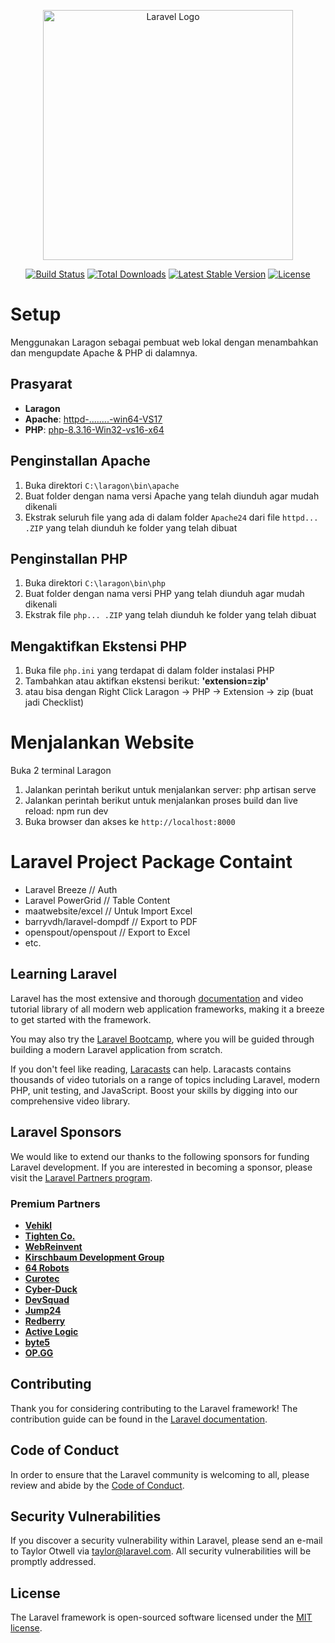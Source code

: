 <p align="center"><a href="https://laravel.com" target="_blank"><img src="https://raw.githubusercontent.com/laravel/art/master/logo-lockup/5%20SVG/2%20CMYK/1%20Full%20Color/laravel-logolockup-cmyk-red.svg" width="400" alt="Laravel Logo"></a></p>

<p align="center">
<a href="https://github.com/laravel/framework/actions"><img src="https://github.com/laravel/framework/workflows/tests/badge.svg" alt="Build Status"></a>
<a href="https://packagist.org/packages/laravel/framework"><img src="https://img.shields.io/packagist/dt/laravel/framework" alt="Total Downloads"></a>
<a href="https://packagist.org/packages/laravel/framework"><img src="https://img.shields.io/packagist/v/laravel/framework" alt="Latest Stable Version"></a>
<a href="https://packagist.org/packages/laravel/framework"><img src="https://img.shields.io/packagist/l/laravel/framework" alt="License"></a>
</p>

# Setup
Menggunakan Laragon sebagai pembuat web lokal dengan menambahkan dan mengupdate Apache & PHP di dalamnya.

## Prasyarat
- **Laragon**
- **Apache**: [httpd-........-win64-VS17](https://www.apachelounge.com/download/VS17/)
- **PHP**: [php-8.3.16-Win32-vs16-x64](https://windows.php.net/downloads/releases/php-8.3.16-Win32-vs16-x64.zip)

## Penginstallan Apache
1. Buka direktori `C:\laragon\bin\apache`
2. Buat folder dengan nama versi Apache yang telah diunduh agar mudah dikenali
3. Ekstrak seluruh file yang ada di dalam folder `Apache24` dari file `httpd... .ZIP` yang telah diunduh ke folder yang telah dibuat
## Penginstallan PHP
1. Buka direktori `C:\laragon\bin\php`
2. Buat folder dengan nama versi PHP yang telah diunduh agar mudah dikenali
3. Ekstrak file `php... .ZIP` yang telah diunduh ke folder yang telah dibuat
## Mengaktifkan Ekstensi PHP
1. Buka file `php.ini` yang terdapat di dalam folder instalasi PHP
2. Tambahkan atau aktifkan ekstensi berikut:
   **'extension=zip'**
3. atau bisa dengan Right Click Laragon -> PHP -> Extension -> zip (buat jadi Checklist)
# Menjalankan Website
Buka 2 terminal Laragon
1. Jalankan perintah berikut untuk menjalankan server:
   php artisan serve
2. Jalankan perintah berikut untuk menjalankan proses build dan live reload:
   npm run dev
3. Buka browser dan akses ke `http://localhost:8000`

# Laravel Project Package Containt
- Laravel Breeze // Auth
- Laravel PowerGrid // Table Content
- maatwebsite/excel // Untuk Import Excel
- barryvdh/laravel-dompdf // Export to PDF 
- openspout/openspout // Export to Excel
- etc.

## Learning Laravel

Laravel has the most extensive and thorough [documentation](https://laravel.com/docs) and video tutorial library of all modern web application frameworks, making it a breeze to get started with the framework.

You may also try the [Laravel Bootcamp](https://bootcamp.laravel.com), where you will be guided through building a modern Laravel application from scratch.

If you don't feel like reading, [Laracasts](https://laracasts.com) can help. Laracasts contains thousands of video tutorials on a range of topics including Laravel, modern PHP, unit testing, and JavaScript. Boost your skills by digging into our comprehensive video library.

## Laravel Sponsors

We would like to extend our thanks to the following sponsors for funding Laravel development. If you are interested in becoming a sponsor, please visit the [Laravel Partners program](https://partners.laravel.com).

### Premium Partners

- **[Vehikl](https://vehikl.com/)**
- **[Tighten Co.](https://tighten.co)**
- **[WebReinvent](https://webreinvent.com/)**
- **[Kirschbaum Development Group](https://kirschbaumdevelopment.com)**
- **[64 Robots](https://64robots.com)**
- **[Curotec](https://www.curotec.com/services/technologies/laravel/)**
- **[Cyber-Duck](https://cyber-duck.co.uk)**
- **[DevSquad](https://devsquad.com/hire-laravel-developers)**
- **[Jump24](https://jump24.co.uk)**
- **[Redberry](https://redberry.international/laravel/)**
- **[Active Logic](https://activelogic.com)**
- **[byte5](https://byte5.de)**
- **[OP.GG](https://op.gg)**

## Contributing

Thank you for considering contributing to the Laravel framework! The contribution guide can be found in the [Laravel documentation](https://laravel.com/docs/contributions).

## Code of Conduct

In order to ensure that the Laravel community is welcoming to all, please review and abide by the [Code of Conduct](https://laravel.com/docs/contributions#code-of-conduct).

## Security Vulnerabilities

If you discover a security vulnerability within Laravel, please send an e-mail to Taylor Otwell via [taylor@laravel.com](mailto:taylor@laravel.com). All security vulnerabilities will be promptly addressed.

## License

The Laravel framework is open-sourced software licensed under the [MIT license](https://opensource.org/licenses/MIT).
